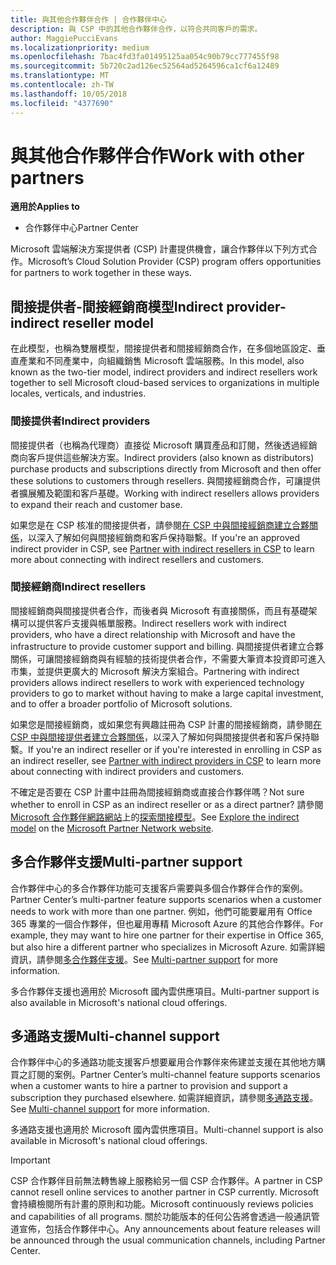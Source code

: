 ```yaml
---
title: 與其他合作夥伴合作 | 合作夥伴中心
description: 與 CSP 中的其他合作夥伴合作，以符合共同客戶的需求。
author: MaggiePucciEvans
ms.localizationpriority: medium
ms.openlocfilehash: 7bac4fd3fa01495125aa054c90b79cc777455f98
ms.sourcegitcommit: 5b720c2ad126ec52564ad5264596ca1cf6a12489
ms.translationtype: MT
ms.contentlocale: zh-TW
ms.lasthandoff: 10/05/2018
ms.locfileid: "4377690"
---
```

# <a name="work-with-other-partners"></a><span data-ttu-id="cd1d9-103">與其他合作夥伴合作</span><span class="sxs-lookup"><span data-stu-id="cd1d9-103">Work with other partners</span></span>

**<span data-ttu-id="cd1d9-104">適用於</span><span class="sxs-lookup"><span data-stu-id="cd1d9-104">Applies to</span></span>**

-  <span data-ttu-id="cd1d9-105">合作夥伴中心</span><span class="sxs-lookup"><span data-stu-id="cd1d9-105">Partner Center</span></span>

<span data-ttu-id="cd1d9-106">Microsoft 雲端解決方案提供者 (CSP) 計畫提供機會，讓合作夥伴以下列方式合作。</span><span class="sxs-lookup"><span data-stu-id="cd1d9-106">Microsoft’s Cloud Solution Provider (CSP) program offers opportunities for partners to work together in these ways.</span></span>

## <a name="indirect-provider-indirect-reseller-model"></a><span data-ttu-id="cd1d9-107">間接提供者-間接經銷商模型</span><span class="sxs-lookup"><span data-stu-id="cd1d9-107">Indirect provider-indirect reseller model</span></span>

<span data-ttu-id="cd1d9-108">在此模型，也稱為雙層模型，間接提供者和間接經銷商合作，在多個地區設定、垂直產業和不同產業中，向組織銷售 Microsoft 雲端服務。</span><span class="sxs-lookup"><span data-stu-id="cd1d9-108">In this model, also known as the two-tier model, indirect providers and indirect resellers work together to sell Microsoft cloud-based services to organizations in multiple locales, verticals, and industries.</span></span> 

### <a name="indirect-providers"></a><span data-ttu-id="cd1d9-109">間接提供者</span><span class="sxs-lookup"><span data-stu-id="cd1d9-109">Indirect providers</span></span> 

<span data-ttu-id="cd1d9-110">間接提供者（也稱為代理商）直接從 Microsoft 購買產品和訂閱，然後透過經銷商向客戶提供這些解決方案。</span><span class="sxs-lookup"><span data-stu-id="cd1d9-110">Indirect providers (also known as distributors) purchase products and subscriptions directly from Microsoft and then offer these solutions to customers through resellers.</span></span> <span data-ttu-id="cd1d9-111">與間接經銷商合作，可讓提供者擴展觸及範圍和客戶基礎。</span><span class="sxs-lookup"><span data-stu-id="cd1d9-111">Working with indirect resellers allows providers to expand their reach and customer base.</span></span> 

<span data-ttu-id="cd1d9-112">如果您是在 CSP 核准的間接提供者，請參閱[在 CSP 中與間接經銷商建立合夥關係](indirect-provider-tasks-in-partner-center.md)，以深入了解如何與間接經銷商和客戶保持聯繫。</span><span class="sxs-lookup"><span data-stu-id="cd1d9-112">If you're an approved indirect provider in CSP, see [Partner with indirect resellers in CSP](indirect-provider-tasks-in-partner-center.md) to learn more about connecting with indirect resellers and customers.</span></span> 

### <a name="indirect-resellers"></a><span data-ttu-id="cd1d9-113">間接經銷商</span><span class="sxs-lookup"><span data-stu-id="cd1d9-113">Indirect resellers</span></span> 

<span data-ttu-id="cd1d9-114">間接經銷商與間接提供者合作，而後者與 Microsoft 有直接關係，而且有基礎架構可以提供客戶支援與帳單服務。</span><span class="sxs-lookup"><span data-stu-id="cd1d9-114">Indirect resellers work with indirect providers, who have a direct relationship with Microsoft and have the infrastructure to provide customer support and billing.</span></span> <span data-ttu-id="cd1d9-115">與間接提供者建立合夥關係，可讓間接經銷商與有經驗的技術提供者合作，不需要大筆資本投資即可進入市集，並提供更廣大的 Microsoft 解決方案組合。</span><span class="sxs-lookup"><span data-stu-id="cd1d9-115">Partnering with indirect providers allows indirect resellers to work with experienced technology providers to go to market without having to make a large capital investment, and to offer a broader portfolio of Microsoft solutions.</span></span> 

<span data-ttu-id="cd1d9-116">如果您是間接經銷商，或如果您有興趣註冊為 CSP 計畫的間接經銷商，請參閱[在 CSP 中與間接提供者建立合夥關係](indirect-reseller-tasks-in-partner-center.md)，以深入了解如何與間接提供者和客戶保持聯繫。</span><span class="sxs-lookup"><span data-stu-id="cd1d9-116">If you're an indirect reseller or if you're interested in enrolling in CSP as an indirect reseller, see [Partner with indirect providers in CSP](indirect-reseller-tasks-in-partner-center.md) to learn more about connecting with indirect providers and customers.</span></span>

<span data-ttu-id="cd1d9-117">不確定是否要在 CSP 計畫中註冊為間接經銷商或直接合作夥伴嗎？</span><span class="sxs-lookup"><span data-stu-id="cd1d9-117">Not sure whether to enroll in CSP as an indirect reseller or as a direct partner?</span></span> <span data-ttu-id="cd1d9-118">請參閱 [Microsoft 合作夥伴網路網站](https://partner.microsoft.com)上的[探索間接模型](https://partner.microsoft.com/cloud-solution-provider/indirect)。</span><span class="sxs-lookup"><span data-stu-id="cd1d9-118">See [Explore the indirect model](https://partner.microsoft.com/cloud-solution-provider/indirect) on the [Microsoft Partner Network website](https://partner.microsoft.com).</span></span>   

## <a name="multi-partner-support"></a><span data-ttu-id="cd1d9-119">多合作夥伴支援</span><span class="sxs-lookup"><span data-stu-id="cd1d9-119">Multi-partner support</span></span>

<span data-ttu-id="cd1d9-120">合作夥伴中心的多合作夥伴功能可支援客戶需要與多個合作夥伴合作的案例。</span><span class="sxs-lookup"><span data-stu-id="cd1d9-120">Partner Center’s multi-partner feature supports scenarios when a customer needs to work with more than one partner.</span></span> <span data-ttu-id="cd1d9-121">例如，他們可能要雇用有 Office 365 專業的一個合作夥伴，但也雇用專精 Microsoft Azure 的其他合作夥伴。</span><span class="sxs-lookup"><span data-stu-id="cd1d9-121">For example, they may want to hire one partner for their expertise in Office 365, but also hire a different partner who specializes in Microsoft Azure.</span></span> <span data-ttu-id="cd1d9-122">如需詳細資訊，請參閱[多合作夥伴支援](multipartner.md)。</span><span class="sxs-lookup"><span data-stu-id="cd1d9-122">See [Multi-partner support](multipartner.md) for more information.</span></span>

<span data-ttu-id="cd1d9-123">多合作夥伴支援也適用於 Microsoft 國內雲供應項目。</span><span class="sxs-lookup"><span data-stu-id="cd1d9-123">Multi-partner support is also available in Microsoft's national cloud offerings.</span></span> 

## <a name="multi-channel-support"></a><span data-ttu-id="cd1d9-124">多通路支援</span><span class="sxs-lookup"><span data-stu-id="cd1d9-124">Multi-channel support</span></span>

<span data-ttu-id="cd1d9-125">合作夥伴中心的多通路功能支援客戶想要雇用合作夥伴來佈建並支援在其他地方購買之訂閱的案例。</span><span class="sxs-lookup"><span data-stu-id="cd1d9-125">Partner Center’s multi-channel feature supports scenarios when a customer wants to hire a partner to provision and support a subscription they purchased elsewhere.</span></span> <span data-ttu-id="cd1d9-126">如需詳細資訊，請參閱[多通路支援](multichannel.md)。</span><span class="sxs-lookup"><span data-stu-id="cd1d9-126">See [Multi-channel support](multichannel.md) for more information.</span></span>

<span data-ttu-id="cd1d9-127">多通路支援也適用於 Microsoft 國內雲供應項目。</span><span class="sxs-lookup"><span data-stu-id="cd1d9-127">Multi-channel support is also available in Microsoft's national cloud offerings.</span></span>

> [!IMPORTANT]  
> <span data-ttu-id="cd1d9-128">CSP 合作夥伴目前無法轉售線上服務給另一個 CSP 合作夥伴。</span><span class="sxs-lookup"><span data-stu-id="cd1d9-128">A partner in CSP cannot resell online services to another partner in CSP currently.</span></span> <span data-ttu-id="cd1d9-129">Microsoft 會持續檢閱所有計畫的原則和功能。</span><span class="sxs-lookup"><span data-stu-id="cd1d9-129">Microsoft continuously reviews policies and capabilities of all programs.</span></span> <span data-ttu-id="cd1d9-130">關於功能版本的任何公告將會透過一般通訊管道宣佈，包括合作夥伴中心。</span><span class="sxs-lookup"><span data-stu-id="cd1d9-130">Any announcements about feature releases will be announced through the usual communication channels, including Partner Center.</span></span> 

